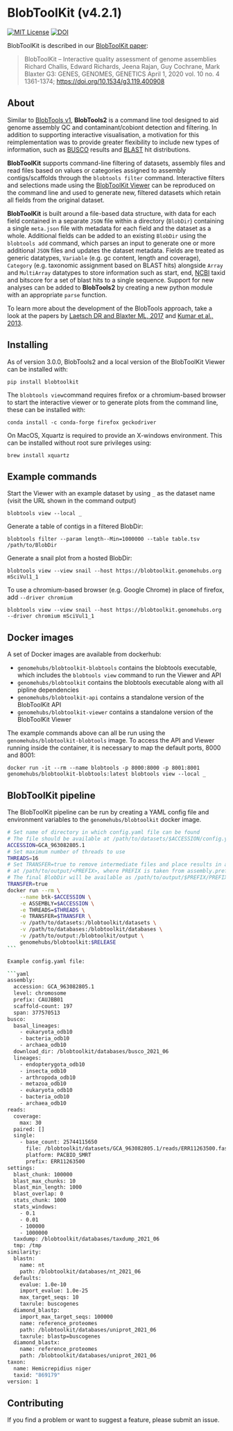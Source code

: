 # BlobToolKit (v4.2.1)

[![MIT License](https://img.shields.io/badge/license-MIT-blue.svg)](https://opensource.org/licenses/MIT)
[![DOI](https://zenodo.org/badge/150091036.svg)](https://zenodo.org/badge/latestdoi/150091036)

BlobToolKit is described in our [BlobToolKit paper](https://doi.org/10.1534/g3.119.400908):

> BlobToolKit – Interactive quality assessment of genome assemblies
> Richard Challis, Edward Richards, Jeena Rajan, Guy Cochrane, Mark Blaxter
> G3: GENES, GENOMES, GENETICS April 1, 2020 vol. 10 no. 4 1361-1374;
> https://doi.org/10.1534/g3.119.400908

## About

Similar to [BlobTools v1](https://github.com/DRL/blobtools), **BlobTools2** is a command line tool designed to aid genome assembly QC and contaminant/cobiont detection and filtering. In addition to supporting interactive visualisation, a motivation for this reimplementation was to provide greater flexibility to include new types of information, such as [BUSCO](https://busco.ezlab.org) results and [BLAST](https://blast.ncbi.nlm.nih.gov/Blast.cgi) hit distributions.

**BlobToolKit** supports command-line filtering of datasets, assembly files and read files based on values or categories assigned to assembly contigs/scaffolds through the `blobtools filter` command. Interactive filters and selections made using the [BlobToolKit Viewer](https://github.com/blobtoolkit/viewer) can be reproduced on the command line and used to generate new, filtered datasets which retain all fields from the original dataset.

**BlobToolKit** is built around a file-based data structure, with data for each field contained in a separate `JSON` file within a directory (`BlobDir`) containing a single `meta.json` file with metadata for each field and the dataset as a whole. Additional fields can be added to an existing `BlobDir` using the `blobtools add` command, which parses an input to generate one or more additional `JSON` files and updates the dataset metadata. Fields are treated as generic datatypes, `Variable` (e.g. gc content, length and coverage), `Category` (e.g. taxonomic assignment based on BLAST hits) alongside `Array` and `MultiArray` datatypes to store information such as start, end, [NCBI](https://www.ncbi.nlm.nih.gov) taxid and bitscore for a set of blast hits to a single sequence. Support for new analyses can be added to **BlobTools2** by creating a new python module with an appropriate `parse` function.

To learn more about the development of the BlobTools approach, take a look at the papers by [Laetsch DR and Blaxter ML, 2017](https://f1000research.com/articles/6-1287/v1) and [Kumar et al., 2013](https://dx.doi.org/10.3389%2Ffgene.2013.00237).

## Installing

As of version 3.0.0, BlobTools2 and a local version of the BlobToolKit Viewer can be installed with:

```
pip install blobtoolkit
```

The `blobtools view`command requires firefox or a chromium-based browser to start the interactive viewer or to generate plots from the command line, these can be installed with:

```
conda install -c conda-forge firefox geckodriver
```

On MacOS, Xquartz is required to provide an X-windows environment. This can be installed without root sure privileges using:

```
brew install xquartz
```

## Example commands

Start the Viewer with an example dataset by using `_` as the dataset name (visit the URL shown in the command output)

```
blobtools view --local _
```

Generate a table of contigs in a filtered BlobDir:

```
blobtools filter --param length--Min=1000000 --table table.tsv /path/to/BlobDir
```

Generate a snail plot from a hosted BlobDir:

```
blobtools view --view snail --host https://blobtoolkit.genomehubs.org mSciVul1_1
```

To use a chromium-based browser (e.g. Google Chrome) in place of firefox, add `--driver chromium`

```
blobtools view --view snail --host https://blobtoolkit.genomehubs.org --driver chromium mSciVul1_1
```

## Docker images

A set of Docker images are available from dockerhub:

- `genomehubs/blobtoolkit-blobtools` contains the blobtools executable, which includes the `blobtools view` command to run the Viewer and API
- `genomehubs/blobtoolkit` contains the blobtools executable along with all pipline dependencies
- `genomehubs/blobtoolkit-api` contains a standalone version of the BlobToolKit API
- `genomehubs/blobtoolkit-viewer` contains a standalone version of the BlobToolKit Viewer

The example commands above can all be run using the `genomehubs/blobtoolkit-blobtools` image. To access the API and Viewer running inside the container, it is necessary to map the default ports, 8000 and 8001:

```
docker run -it --rm --name blobtools -p 8000:8000 -p 8001:8001 genomehubs/blobtoolkit-blobtools:latest blobtools view --local _
```

## BlobToolKit pipeline

The BlobToolKit pipeline can be run by creating a YAML config file and environment variables to the `genomehubs/blobtoolkit` docker image.

````sh
# Set name of directory in which config.yaml file can be found
# The file should be available at /path/to/datasets/$ACCESSION/config.yaml
ACCESSION=GCA_963082805.1
# Set maximum number of threads to use
THREADS=16
# Set TRANSFER=true to remove intermediate files and place results in a separate directory
# at /path/to/output/<PREFIX>, where PREFIX is taken from assembly.prefix in config.yaml
# The final BlobDir will be available as /path/to/output/$PREFIX/PREFIX.tar
TRANSFER=true
docker run --rm \
    --name btk-$ACCESSION \
    -e ASSEMBLY=$ACCESSION \
    -e THREADS=$THREADS \
    -e TRANSFER=$TRANSFER \
    -v /path/to/datasets:/blobtoolkit/datasets \
    -v /path/to/databases:/blobtoolkit/databases \
    -v /path/to/output:/blobtoolkit/output \
    genomehubs/blobtoolkit:$RELEASE
```

Example config.yaml file:

```yaml
assembly:
  accession: GCA_963082805.1
  level: chromosome
  prefix: CAUJBB01
  scaffold-count: 197
  span: 377570513
busco:
  basal_lineages:
    - eukaryota_odb10
    - bacteria_odb10
    - archaea_odb10
  download_dir: /blobtoolkit/databases/busco_2021_06
  lineages:
    - endopterygota_odb10
    - insecta_odb10
    - arthropoda_odb10
    - metazoa_odb10
    - eukaryota_odb10
    - bacteria_odb10
    - archaea_odb10
reads:
  coverage:
    max: 30
  paired: []
  single:
    - base_count: 25744115650
      file: /blobtoolkit/datasets/GCA_963082805.1/reads/ERR11263500.fastq.gz
      platform: PACBIO_SMRT
      prefix: ERR11263500
settings:
  blast_chunk: 100000
  blast_max_chunks: 10
  blast_min_length: 1000
  blast_overlap: 0
  stats_chunk: 1000
  stats_windows:
    - 0.1
    - 0.01
    - 100000
    - 1000000
  taxdump: /blobtoolkit/databases/taxdump_2021_06
  tmp: /tmp
similarity:
  blastn:
    name: nt
    path: /blobtoolkit/databases/nt_2021_06
  defaults:
    evalue: 1.0e-10
    import_evalue: 1.0e-25
    max_target_seqs: 10
    taxrule: buscogenes
  diamond_blastp:
    import_max_target_seqs: 100000
    name: reference_proteomes
    path: /blobtoolkit/databases/uniprot_2021_06
    taxrule: blastp=buscogenes
  diamond_blastx:
    name: reference_proteomes
    path: /blobtoolkit/databases/uniprot_2021_06
taxon:
  name: Hemicrepidius niger
  taxid: "869179"
version: 1
````

## Contributing

If you find a problem or want to suggest a feature, please submit an issue.
